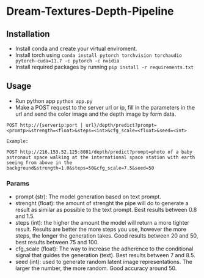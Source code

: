 # Dream-Textures-Depth-Pipeline

## Installation

- Install conda and create your virtual enviroment.
- Install torch using `conda install pytorch torchvision torchaudio pytorch-cuda=11.7 -c pytorch -c nvidia`
- Install required packages by running `pip install -r requirements.txt`

## Usage

- Run python app `python app.py`
- Make a POST request to the server url or ip, fill in the parameters in the url and send the color image and the depth image by form data.

```
POST http://{serverip:port | url}/depth/predict?prompt=<promtp>&strength=<float>&steps=<int>&cfg_scale=<float>&seed=<int>

Example:

POST http://216.153.52.125:8081/depth/predict?prompt=photo of a baby astronaut space walking at the international space station with earth seeing from above in the background&strength=1.0&steps=50&cfg_scale=7.5&seed=50
```

### Params

- prompt (str): The model generation based on text prompt.
- strenght (float): the amount of strenght the pipe will do to generate a result as similar as possible to the text prompt. Best results between 0.8 and 1.5.
- steps (int): the higher the amount the model will return a more tighter result. Results are better the more steps you use, however the more steps, the longer the generation takes. Good results between 20 and 50, best results between 75 and 100.
- cfg_scale (float): The way to increase the adherence to the conditional signal that guides the generation (text). Best results between 7 and 8.5.
- seed (int): used to generate random latent image representations. The larger the number, the more random. Good accuracy around 50.
